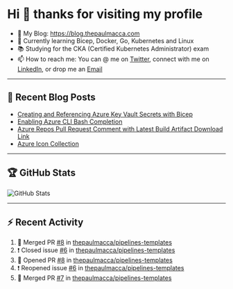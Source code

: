# Hi 👋 thanks for visiting my profile

- 💬 My Blog: <https://blog.thepaulmacca.com>
- 🌱 Currently learning Bicep, Docker, Go, Kubernetes and Linux
- 📚 Studying for the CKA (Certified Kubernetes Administrator) exam
- 📫 How to reach me: You can @ me on [Twitter](https://twitter.com/thepaulmacca), connect with me on [LinkedIn](https://www.linkedin.com/in/thepaulmacca/), or drop me an [Email](mailto:pm@thepaulmacca.com)

---

## :blue_book: Recent Blog Posts
<!-- BLOG-POST-LIST:START -->
- [Creating and Referencing Azure Key Vault Secrets with Bicep](https://blog.thepaulmacca.com/creating-and-referencing-azure-key-vault-secrets-with-bicep/)
- [Enabling Azure CLI Bash Completion](https://blog.thepaulmacca.com/enabling-azure-cli-bash-completion/)
- [Azure Repos Pull Request Comment with Latest Build Artifact Download Link](https://blog.thepaulmacca.com/azure-repos-pull-request-comment-with-latest-build-artifact-download-link/)
- [Azure Icon Collection](https://blog.thepaulmacca.com/azure-icon-collection/)
<!-- BLOG-POST-LIST:END -->

---

## :trophy: GitHub Stats

![GitHub Stats](https://github-readme-stats.vercel.app/api?username=thepaulmacca&count_private=true&show_icons=true&theme=dark)

---

## :zap: Recent Activity

<!--START_SECTION:activity-->
1. 🎉 Merged PR [#8](https://github.com/thepaulmacca/pipelines-templates/pull/8) in [thepaulmacca/pipelines-templates](https://github.com/thepaulmacca/pipelines-templates)
2. ❗️ Closed issue [#6](https://github.com/thepaulmacca/pipelines-templates/issues/6) in [thepaulmacca/pipelines-templates](https://github.com/thepaulmacca/pipelines-templates)
3. 💪 Opened PR [#8](https://github.com/thepaulmacca/pipelines-templates/pull/8) in [thepaulmacca/pipelines-templates](https://github.com/thepaulmacca/pipelines-templates)
4. ❗️ Reopened issue [#6](https://github.com/thepaulmacca/pipelines-templates/issues/6) in [thepaulmacca/pipelines-templates](https://github.com/thepaulmacca/pipelines-templates)
5. 🎉 Merged PR [#7](https://github.com/thepaulmacca/pipelines-templates/pull/7) in [thepaulmacca/pipelines-templates](https://github.com/thepaulmacca/pipelines-templates)
<!--END_SECTION:activity-->
